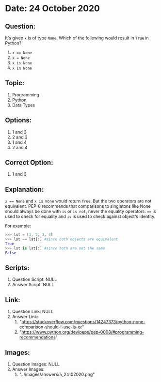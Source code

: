 # Date: 24 October 2020

## Question:
It's given `x` is of type `None`. Which of the following would result in `True` in Python?

1. `x == None`
2. `x = None`
3. `x is None`
4. `x in None`


## Topic:
1. Programming
2. Python
3. Data Types

## Options:
1. 1 and 3
2. 2 and 3
3. 1 and 4
4. 2 and 4

## Correct Option:
1. 1 and 3

## Explanation:
`x == None` and `x is None` would return `True`. But the two operators are not equivalent. PEP-8 recommends that comparisons to singletons like None should always be done with `is` or `is not`, never the equality operators. `==` is used to check for equality and `is` is used to check against object's identity.

For example:
```python
>>> lst = [1, 2, 3, 4]
>>> lst == lst[:] #since both objects are equivalent
True
>>> lst is lst[:] #since both are not the same
False
```

## Scripts:
1. Question Script: NULL
2. Answer Script: NULL

## Link:
1. Question Link: NULL
2. Answer Link:
   1. "https://stackoverflow.com/questions/14247373/python-none-comparison-should-i-use-is-or"
   2. "https://www.python.org/dev/peps/pep-0008/#programming-recommendations"

## Images:
1. Question Images: NULL
2. Answer Images:
   1. "../images/answers/a_24102020.png" 
